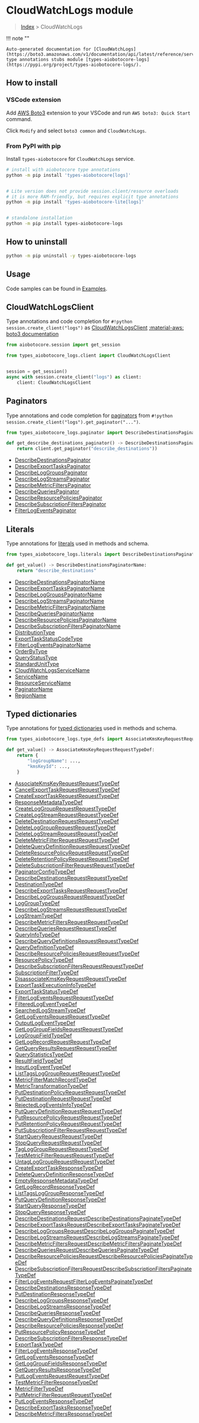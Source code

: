 # CloudWatchLogs module

> [Index](../README.md) > CloudWatchLogs


!!! note ""

    Auto-generated documentation for [CloudWatchLogs](https://boto3.amazonaws.com/v1/documentation/api/latest/reference/services/logs.html#CloudWatchLogs)
    type annotations stubs module [types-aiobotocore-logs](https://pypi.org/project/types-aiobotocore-logs/).

## How to install

### VSCode extension

Add [AWS Boto3](https://marketplace.visualstudio.com/items?itemName=Boto3typed.boto3-ide)
extension to your VSCode and run `AWS boto3: Quick Start` command.

Click `Modify` and select `boto3 common` and `CloudWatchLogs`.

### From PyPI with pip

Install `types-aiobotocore` for `CloudWatchLogs` service.

```bash
# install with aiobotocore type annotations
python -m pip install 'types-aiobotocore[logs]'


# Lite version does not provide session.client/resource overloads
# it is more RAM-friendly, but requires explicit type annotations
python -m pip install 'types-aiobotocore-lite[logs]'


# standalone installation
python -m pip install types-aiobotocore-logs
```



## How to uninstall

```bash
python -m pip uninstall -y types-aiobotocore-logs
```

## Usage

Code samples can be found in [Examples](./usage.md).

## CloudWatchLogsClient

Type annotations and code completion for  `#!python session.create_client("logs")` as [CloudWatchLogsClient](./client.md)
[:material-aws: boto3 documentation](https://boto3.amazonaws.com/v1/documentation/api/latest/reference/services/logs.html#CloudWatchLogs.Client)

```python title="Usage example"
from aiobotocore.session import get_session

from types_aiobotocore_logs.client import CloudWatchLogsClient


session = get_session()
async with session.create_client("logs") as client:
    client: CloudWatchLogsClient
```


## Paginators

Type annotations and code completion for
[paginators](./paginators.md)
from `#!python session.create_client("logs").get_paginator("...")`.

```python title="Usage example"
from types_aiobotocore_logs.paginator import DescribeDestinationsPaginator

def get_describe_destinations_paginator() -> DescribeDestinationsPaginator:
    return client.get_paginator("describe_destinations"))
```

- [DescribeDestinationsPaginator](./paginators.md#describedestinationspaginator)
- [DescribeExportTasksPaginator](./paginators.md#describeexporttaskspaginator)
- [DescribeLogGroupsPaginator](./paginators.md#describeloggroupspaginator)
- [DescribeLogStreamsPaginator](./paginators.md#describelogstreamspaginator)
- [DescribeMetricFiltersPaginator](./paginators.md#describemetricfilterspaginator)
- [DescribeQueriesPaginator](./paginators.md#describequeriespaginator)
- [DescribeResourcePoliciesPaginator](./paginators.md#describeresourcepoliciespaginator)
- [DescribeSubscriptionFiltersPaginator](./paginators.md#describesubscriptionfilterspaginator)
- [FilterLogEventsPaginator](./paginators.md#filterlogeventspaginator)








## Literals

Type annotations for [literals](./literals.md) used in methods and schema.

```python title="Usage example"
from types_aiobotocore_logs.literals import DescribeDestinationsPaginatorName

def get_value() -> DescribeDestinationsPaginatorName:
    return "describe_destinations"
```

- [DescribeDestinationsPaginatorName](./literals.md#describedestinationspaginatorname)
- [DescribeExportTasksPaginatorName](./literals.md#describeexporttaskspaginatorname)
- [DescribeLogGroupsPaginatorName](./literals.md#describeloggroupspaginatorname)
- [DescribeLogStreamsPaginatorName](./literals.md#describelogstreamspaginatorname)
- [DescribeMetricFiltersPaginatorName](./literals.md#describemetricfilterspaginatorname)
- [DescribeQueriesPaginatorName](./literals.md#describequeriespaginatorname)
- [DescribeResourcePoliciesPaginatorName](./literals.md#describeresourcepoliciespaginatorname)
- [DescribeSubscriptionFiltersPaginatorName](./literals.md#describesubscriptionfilterspaginatorname)
- [DistributionType](./literals.md#distributiontype)
- [ExportTaskStatusCodeType](./literals.md#exporttaskstatuscodetype)
- [FilterLogEventsPaginatorName](./literals.md#filterlogeventspaginatorname)
- [OrderByType](./literals.md#orderbytype)
- [QueryStatusType](./literals.md#querystatustype)
- [StandardUnitType](./literals.md#standardunittype)
- [CloudWatchLogsServiceName](./literals.md#cloudwatchlogsservicename)
- [ServiceName](./literals.md#servicename)
- [ResourceServiceName](./literals.md#resourceservicename)
- [PaginatorName](./literals.md#paginatorname)
- [RegionName](./literals.md#regionname)




## Typed dictionaries

Type annotations for [typed dictionaries](./type_defs.md) used in methods and schema.

```python title="Usage example"
from types_aiobotocore_logs.type_defs import AssociateKmsKeyRequestRequestTypeDef

def get_value() -> AssociateKmsKeyRequestRequestTypeDef:
    return {
        "logGroupName": ...,
        "kmsKeyId": ...,
    }
```

- [AssociateKmsKeyRequestRequestTypeDef](./type_defs.md#associatekmskeyrequestrequesttypedef)
- [CancelExportTaskRequestRequestTypeDef](./type_defs.md#cancelexporttaskrequestrequesttypedef)
- [CreateExportTaskRequestRequestTypeDef](./type_defs.md#createexporttaskrequestrequesttypedef)
- [ResponseMetadataTypeDef](./type_defs.md#responsemetadatatypedef)
- [CreateLogGroupRequestRequestTypeDef](./type_defs.md#createloggrouprequestrequesttypedef)
- [CreateLogStreamRequestRequestTypeDef](./type_defs.md#createlogstreamrequestrequesttypedef)
- [DeleteDestinationRequestRequestTypeDef](./type_defs.md#deletedestinationrequestrequesttypedef)
- [DeleteLogGroupRequestRequestTypeDef](./type_defs.md#deleteloggrouprequestrequesttypedef)
- [DeleteLogStreamRequestRequestTypeDef](./type_defs.md#deletelogstreamrequestrequesttypedef)
- [DeleteMetricFilterRequestRequestTypeDef](./type_defs.md#deletemetricfilterrequestrequesttypedef)
- [DeleteQueryDefinitionRequestRequestTypeDef](./type_defs.md#deletequerydefinitionrequestrequesttypedef)
- [DeleteResourcePolicyRequestRequestTypeDef](./type_defs.md#deleteresourcepolicyrequestrequesttypedef)
- [DeleteRetentionPolicyRequestRequestTypeDef](./type_defs.md#deleteretentionpolicyrequestrequesttypedef)
- [DeleteSubscriptionFilterRequestRequestTypeDef](./type_defs.md#deletesubscriptionfilterrequestrequesttypedef)
- [PaginatorConfigTypeDef](./type_defs.md#paginatorconfigtypedef)
- [DescribeDestinationsRequestRequestTypeDef](./type_defs.md#describedestinationsrequestrequesttypedef)
- [DestinationTypeDef](./type_defs.md#destinationtypedef)
- [DescribeExportTasksRequestRequestTypeDef](./type_defs.md#describeexporttasksrequestrequesttypedef)
- [DescribeLogGroupsRequestRequestTypeDef](./type_defs.md#describeloggroupsrequestrequesttypedef)
- [LogGroupTypeDef](./type_defs.md#loggrouptypedef)
- [DescribeLogStreamsRequestRequestTypeDef](./type_defs.md#describelogstreamsrequestrequesttypedef)
- [LogStreamTypeDef](./type_defs.md#logstreamtypedef)
- [DescribeMetricFiltersRequestRequestTypeDef](./type_defs.md#describemetricfiltersrequestrequesttypedef)
- [DescribeQueriesRequestRequestTypeDef](./type_defs.md#describequeriesrequestrequesttypedef)
- [QueryInfoTypeDef](./type_defs.md#queryinfotypedef)
- [DescribeQueryDefinitionsRequestRequestTypeDef](./type_defs.md#describequerydefinitionsrequestrequesttypedef)
- [QueryDefinitionTypeDef](./type_defs.md#querydefinitiontypedef)
- [DescribeResourcePoliciesRequestRequestTypeDef](./type_defs.md#describeresourcepoliciesrequestrequesttypedef)
- [ResourcePolicyTypeDef](./type_defs.md#resourcepolicytypedef)
- [DescribeSubscriptionFiltersRequestRequestTypeDef](./type_defs.md#describesubscriptionfiltersrequestrequesttypedef)
- [SubscriptionFilterTypeDef](./type_defs.md#subscriptionfiltertypedef)
- [DisassociateKmsKeyRequestRequestTypeDef](./type_defs.md#disassociatekmskeyrequestrequesttypedef)
- [ExportTaskExecutionInfoTypeDef](./type_defs.md#exporttaskexecutioninfotypedef)
- [ExportTaskStatusTypeDef](./type_defs.md#exporttaskstatustypedef)
- [FilterLogEventsRequestRequestTypeDef](./type_defs.md#filterlogeventsrequestrequesttypedef)
- [FilteredLogEventTypeDef](./type_defs.md#filteredlogeventtypedef)
- [SearchedLogStreamTypeDef](./type_defs.md#searchedlogstreamtypedef)
- [GetLogEventsRequestRequestTypeDef](./type_defs.md#getlogeventsrequestrequesttypedef)
- [OutputLogEventTypeDef](./type_defs.md#outputlogeventtypedef)
- [GetLogGroupFieldsRequestRequestTypeDef](./type_defs.md#getloggroupfieldsrequestrequesttypedef)
- [LogGroupFieldTypeDef](./type_defs.md#loggroupfieldtypedef)
- [GetLogRecordRequestRequestTypeDef](./type_defs.md#getlogrecordrequestrequesttypedef)
- [GetQueryResultsRequestRequestTypeDef](./type_defs.md#getqueryresultsrequestrequesttypedef)
- [QueryStatisticsTypeDef](./type_defs.md#querystatisticstypedef)
- [ResultFieldTypeDef](./type_defs.md#resultfieldtypedef)
- [InputLogEventTypeDef](./type_defs.md#inputlogeventtypedef)
- [ListTagsLogGroupRequestRequestTypeDef](./type_defs.md#listtagsloggrouprequestrequesttypedef)
- [MetricFilterMatchRecordTypeDef](./type_defs.md#metricfiltermatchrecordtypedef)
- [MetricTransformationTypeDef](./type_defs.md#metrictransformationtypedef)
- [PutDestinationPolicyRequestRequestTypeDef](./type_defs.md#putdestinationpolicyrequestrequesttypedef)
- [PutDestinationRequestRequestTypeDef](./type_defs.md#putdestinationrequestrequesttypedef)
- [RejectedLogEventsInfoTypeDef](./type_defs.md#rejectedlogeventsinfotypedef)
- [PutQueryDefinitionRequestRequestTypeDef](./type_defs.md#putquerydefinitionrequestrequesttypedef)
- [PutResourcePolicyRequestRequestTypeDef](./type_defs.md#putresourcepolicyrequestrequesttypedef)
- [PutRetentionPolicyRequestRequestTypeDef](./type_defs.md#putretentionpolicyrequestrequesttypedef)
- [PutSubscriptionFilterRequestRequestTypeDef](./type_defs.md#putsubscriptionfilterrequestrequesttypedef)
- [StartQueryRequestRequestTypeDef](./type_defs.md#startqueryrequestrequesttypedef)
- [StopQueryRequestRequestTypeDef](./type_defs.md#stopqueryrequestrequesttypedef)
- [TagLogGroupRequestRequestTypeDef](./type_defs.md#tagloggrouprequestrequesttypedef)
- [TestMetricFilterRequestRequestTypeDef](./type_defs.md#testmetricfilterrequestrequesttypedef)
- [UntagLogGroupRequestRequestTypeDef](./type_defs.md#untagloggrouprequestrequesttypedef)
- [CreateExportTaskResponseTypeDef](./type_defs.md#createexporttaskresponsetypedef)
- [DeleteQueryDefinitionResponseTypeDef](./type_defs.md#deletequerydefinitionresponsetypedef)
- [EmptyResponseMetadataTypeDef](./type_defs.md#emptyresponsemetadatatypedef)
- [GetLogRecordResponseTypeDef](./type_defs.md#getlogrecordresponsetypedef)
- [ListTagsLogGroupResponseTypeDef](./type_defs.md#listtagsloggroupresponsetypedef)
- [PutQueryDefinitionResponseTypeDef](./type_defs.md#putquerydefinitionresponsetypedef)
- [StartQueryResponseTypeDef](./type_defs.md#startqueryresponsetypedef)
- [StopQueryResponseTypeDef](./type_defs.md#stopqueryresponsetypedef)
- [DescribeDestinationsRequestDescribeDestinationsPaginateTypeDef](./type_defs.md#describedestinationsrequestdescribedestinationspaginatetypedef)
- [DescribeExportTasksRequestDescribeExportTasksPaginateTypeDef](./type_defs.md#describeexporttasksrequestdescribeexporttaskspaginatetypedef)
- [DescribeLogGroupsRequestDescribeLogGroupsPaginateTypeDef](./type_defs.md#describeloggroupsrequestdescribeloggroupspaginatetypedef)
- [DescribeLogStreamsRequestDescribeLogStreamsPaginateTypeDef](./type_defs.md#describelogstreamsrequestdescribelogstreamspaginatetypedef)
- [DescribeMetricFiltersRequestDescribeMetricFiltersPaginateTypeDef](./type_defs.md#describemetricfiltersrequestdescribemetricfilterspaginatetypedef)
- [DescribeQueriesRequestDescribeQueriesPaginateTypeDef](./type_defs.md#describequeriesrequestdescribequeriespaginatetypedef)
- [DescribeResourcePoliciesRequestDescribeResourcePoliciesPaginateTypeDef](./type_defs.md#describeresourcepoliciesrequestdescriberesourcepoliciespaginatetypedef)
- [DescribeSubscriptionFiltersRequestDescribeSubscriptionFiltersPaginateTypeDef](./type_defs.md#describesubscriptionfiltersrequestdescribesubscriptionfilterspaginatetypedef)
- [FilterLogEventsRequestFilterLogEventsPaginateTypeDef](./type_defs.md#filterlogeventsrequestfilterlogeventspaginatetypedef)
- [DescribeDestinationsResponseTypeDef](./type_defs.md#describedestinationsresponsetypedef)
- [PutDestinationResponseTypeDef](./type_defs.md#putdestinationresponsetypedef)
- [DescribeLogGroupsResponseTypeDef](./type_defs.md#describeloggroupsresponsetypedef)
- [DescribeLogStreamsResponseTypeDef](./type_defs.md#describelogstreamsresponsetypedef)
- [DescribeQueriesResponseTypeDef](./type_defs.md#describequeriesresponsetypedef)
- [DescribeQueryDefinitionsResponseTypeDef](./type_defs.md#describequerydefinitionsresponsetypedef)
- [DescribeResourcePoliciesResponseTypeDef](./type_defs.md#describeresourcepoliciesresponsetypedef)
- [PutResourcePolicyResponseTypeDef](./type_defs.md#putresourcepolicyresponsetypedef)
- [DescribeSubscriptionFiltersResponseTypeDef](./type_defs.md#describesubscriptionfiltersresponsetypedef)
- [ExportTaskTypeDef](./type_defs.md#exporttasktypedef)
- [FilterLogEventsResponseTypeDef](./type_defs.md#filterlogeventsresponsetypedef)
- [GetLogEventsResponseTypeDef](./type_defs.md#getlogeventsresponsetypedef)
- [GetLogGroupFieldsResponseTypeDef](./type_defs.md#getloggroupfieldsresponsetypedef)
- [GetQueryResultsResponseTypeDef](./type_defs.md#getqueryresultsresponsetypedef)
- [PutLogEventsRequestRequestTypeDef](./type_defs.md#putlogeventsrequestrequesttypedef)
- [TestMetricFilterResponseTypeDef](./type_defs.md#testmetricfilterresponsetypedef)
- [MetricFilterTypeDef](./type_defs.md#metricfiltertypedef)
- [PutMetricFilterRequestRequestTypeDef](./type_defs.md#putmetricfilterrequestrequesttypedef)
- [PutLogEventsResponseTypeDef](./type_defs.md#putlogeventsresponsetypedef)
- [DescribeExportTasksResponseTypeDef](./type_defs.md#describeexporttasksresponsetypedef)
- [DescribeMetricFiltersResponseTypeDef](./type_defs.md#describemetricfiltersresponsetypedef)

